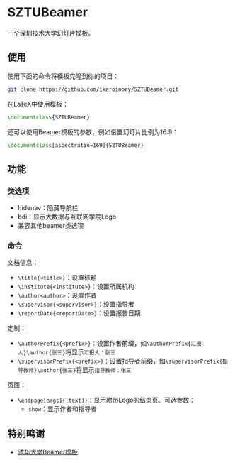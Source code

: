 # SZTUBeamer

一个深圳技术大学幻灯片模板。

## 使用

使用下面的命令将模板克隆到你的项目：
```sh
git clone https://github.com/ikaroinory/SZTUBeamer.git
```

在LaTeX中使用模板：
```tex
\documentclass{SZTUBeamer}
```

还可以使用Beamer模板的参数，例如设置幻灯片比例为16:9：
```tex
\documentclass[aspectratio=169]{SZTUBeamer}
```

## 功能

### 类选项

- hidenav：隐藏导航栏
- bdi：显示大数据与互联网学院Logo
- 兼容其他beamer类选项

### 命令

文档信息：

- `\title{<title>}`：设置标题
- `\institute{<institute>}`：设置所属机构
- `\author<author>`：设置作者
- `\supervisor{<supervisor>}`：设置指导者
- `\reportDate{<reportDate>}`：设置报告日期

定制：

- `\authorPrefix{<prefix>}`：设置作者前缀，如`\authorPrefix{汇报人}\author{张三}`将显示`汇报人：张三`
- `\supervisorPrefix{<prefix>}`：设置指导者前缀，如`\supervisorPrefix{指导教师}\author{张三}`将显示`指导教师：张三`

页面：

- `\endpage[args]{[text]}`：显示附带Logo的结束页。可选参数：
    - `show`：显示作者和指导者

## 特别鸣谢

- [清华大学Beamer模板](https://github.com/tuna/THU-Beamer-Theme)

